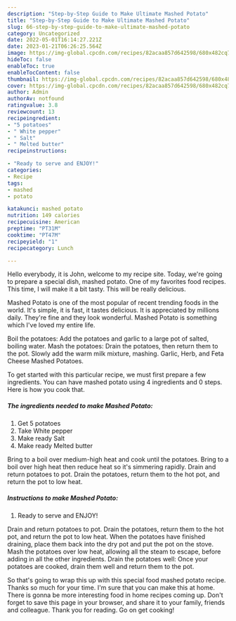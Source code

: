 ```yaml
---
description: "Step-by-Step Guide to Make Ultimate Mashed Potato"
title: "Step-by-Step Guide to Make Ultimate Mashed Potato"
slug: 66-step-by-step-guide-to-make-ultimate-mashed-potato
category: Uncategorized
date: 2022-05-01T16:14:27.221Z
date: 2023-01-21T06:26:25.564Z
image: https://img-global.cpcdn.com/recipes/82acaa857d642598/680x482cq70/mashed-potato-recipe-main-photo.jpg
hideToc: false
enableToc: true
enableTocContent: false
thumbnail: https://img-global.cpcdn.com/recipes/82acaa857d642598/680x482cq70/mashed-potato-recipe-main-photo.jpg
cover: https://img-global.cpcdn.com/recipes/82acaa857d642598/680x482cq70/mashed-potato-recipe-main-photo.jpg
author: Admin
authorAv: notfound
ratingvalue: 3.8
reviewcount: 13
recipeingredient:
- "5 potatoes"
- " White pepper"
- " Salt"
- " Melted butter"
recipeinstructions:

- "Ready to serve and ENJOY!"
categories:
- Recipe
tags:
- mashed
- potato

katakunci: mashed potato 
nutrition: 149 calories
recipecuisine: American
preptime: "PT31M"
cooktime: "PT47M"
recipeyield: "1"
recipecategory: Lunch

---
```



Hello everybody, it is John, welcome to my recipe site. Today, we're going to prepare a special dish, mashed potato. One of my favorites food recipes. This time, I will make it a bit tasty. This will be really delicious.

Mashed Potato is one of the most popular of recent trending foods in the world. It's simple, it is fast, it tastes delicious. It is appreciated by millions daily. They're fine and they look wonderful. Mashed Potato is something which I've loved my entire life.

Boil the potatoes: Add the potatoes and garlic to a large pot of salted, boiling water. Mash the potatoes: Drain the potatoes, then return them to the pot. Slowly add the warm milk mixture, mashing. Garlic, Herb, and Feta Cheese Mashed Potatoes.


To get started with this particular recipe, we must first prepare a few ingredients. You can have mashed potato using 4 ingredients and 0 steps. Here is how you cook that.

<!--inarticleads1-->

##### The ingredients needed to make Mashed Potato:

1. Get 5 potatoes
1. Take  White pepper
1. Make ready  Salt
1. Make ready  Melted butter


Bring to a boil over medium-high heat and cook until the potatoes. Bring to a boil over high heat then reduce heat so it&#39;s simmering rapidly. Drain and return potatoes to pot. Drain the potatoes, return them to the hot pot, and return the pot to low heat. 

<!--inarticleads2-->

##### Instructions to make Mashed Potato:


1. Ready to serve and ENJOY!

Drain and return potatoes to pot. Drain the potatoes, return them to the hot pot, and return the pot to low heat. When the potatoes have finished draining, place them back into the dry pot and put the pot on the stove. Mash the potatoes over low heat, allowing all the steam to escape, before adding in all the other ingredients. Drain the potatoes well: Once your potatoes are cooked, drain them well and return them to the pot. 

So that's going to wrap this up with this special food mashed potato recipe. Thanks so much for your time. I'm sure that you can make this at home. There is gonna be more interesting food in home recipes coming up. Don't forget to save this page in your browser, and share it to your family, friends and colleague. Thank you for reading. Go on get cooking!
